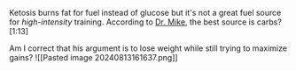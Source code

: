 
Ketosis burns fat for fuel instead of glucose but it's not a great fuel source for *high-intensity* training. According to [Dr. Mike](https://www.youtube.com/watch?v=ot8Q8YceRNo&t=72s), the best source is carbs? [1:13]

Am I correct that his argument is to lose weight while still trying to maximize gains?
![[Pasted image 20240813161637.png]]
